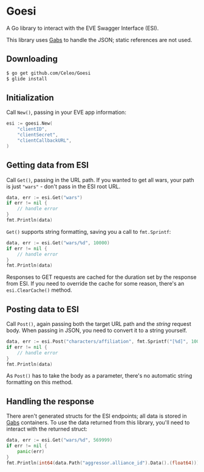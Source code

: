 # Goesi

A Go library to interact with the EVE Swagger Interface (ESI).

This library uses [Gabs](https://github.com/Jeffail/gabs) to handle the JSON; static references are not used.

## Downloading

```bash
$ go get github.com/Celeo/Goesi
$ glide install
```

## Initialization

Call `New()`, passing in your EVE app information:

```go
esi := goesi.New(
    "clientID",
    "clientSecret",
    "clientCallbackURL",
)
```

## Getting data from ESI

Call `Get()`, passing in the URL path. If you wanted to get all wars, your path is just `"wars"` - don't pass in the ESI root URL.

```go
data, err := esi.Get("wars")
if err != nil {
    // handle error
}
fmt.Println(data)
```

`Get()` supports string formatting, saving you a call to `fmt.Sprintf`:

```go
data, err := esi.Get("wars/%d", 10000)
if err != nil {
    // handle error
}
fmt.Println(data)
```

Responses to GET requests are cached for the duration set by the response from ESI. If you need to override the cache for some reason, there's an `esi.ClearCache()` method.

## Posting data to ESI

Call `Post()`, again passing both the target URL path and the _string_ request body. When passing in JSON, you need to convert it to a string yourself.

```go
data, err := esi.Post("characters/affiliation", fmt.Sprintf("[%d]", 100000))
if err != nil {
    // handle error
}
fmt.Println(data)
```

As `Post()` has to take the body as a parameter, there's no automatic string formatting on this method.

## Handling the response

There aren't generated structs for the ESI endpoints; all data is stored in [Gabs](https://github.com/Jeffail/gabs) containers. To use the data returned from this library, you'll need to interact with the returned struct:


```go
data, err := esi.Get("wars/%d", 569999)
if err != nil {
    panic(err)
}
fmt.Println(int64(data.Path("aggressor.alliance_id").Data().(float64)))
```
